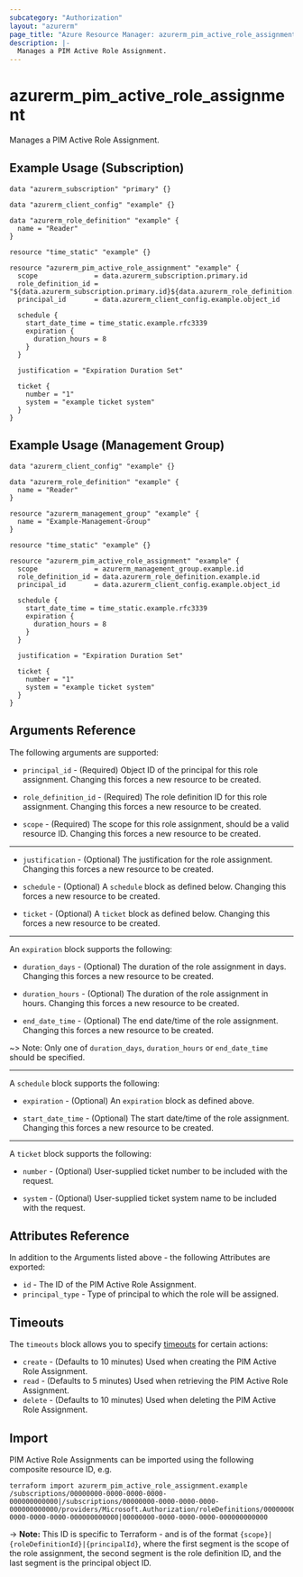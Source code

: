 ```yaml
---
subcategory: "Authorization"
layout: "azurerm"
page_title: "Azure Resource Manager: azurerm_pim_active_role_assignment"
description: |-
  Manages a PIM Active Role Assignment.
---
```


# azurerm_pim_active_role_assignment

Manages a PIM Active Role Assignment.

## Example Usage (Subscription)

```hcl
data "azurerm_subscription" "primary" {}

data "azurerm_client_config" "example" {}

data "azurerm_role_definition" "example" {
  name = "Reader"
}

resource "time_static" "example" {}

resource "azurerm_pim_active_role_assignment" "example" {
  scope              = data.azurerm_subscription.primary.id
  role_definition_id = "${data.azurerm_subscription.primary.id}${data.azurerm_role_definition.example.id}"
  principal_id       = data.azurerm_client_config.example.object_id

  schedule {
    start_date_time = time_static.example.rfc3339
    expiration {
      duration_hours = 8
    }
  }

  justification = "Expiration Duration Set"

  ticket {
    number = "1"
    system = "example ticket system"
  }
}
```

## Example Usage (Management Group)

```hcl
data "azurerm_client_config" "example" {}

data "azurerm_role_definition" "example" {
  name = "Reader"
}

resource "azurerm_management_group" "example" {
  name = "Example-Management-Group"
}

resource "time_static" "example" {}

resource "azurerm_pim_active_role_assignment" "example" {
  scope              = azurerm_management_group.example.id
  role_definition_id = data.azurerm_role_definition.example.id
  principal_id       = data.azurerm_client_config.example.object_id

  schedule {
    start_date_time = time_static.example.rfc3339
    expiration {
      duration_hours = 8
    }
  }

  justification = "Expiration Duration Set"

  ticket {
    number = "1"
    system = "example ticket system"
  }
}
```

## Arguments Reference

The following arguments are supported:

* `principal_id` - (Required) Object ID of the principal for this role assignment. Changing this forces a new resource to be created.

* `role_definition_id` - (Required) The role definition ID for this role assignment. Changing this forces a new resource to be created.

* `scope` - (Required) The scope for this role assignment, should be a valid resource ID. Changing this forces a new resource to be created.

---

* `justification` - (Optional) The justification for the role assignment. Changing this forces a new resource to be created.

* `schedule` - (Optional) A `schedule` block as defined below. Changing this forces a new resource to be created.

* `ticket` - (Optional) A `ticket` block as defined below. Changing this forces a new resource to be created.

---

An `expiration` block supports the following:

* `duration_days` - (Optional) The duration of the role assignment in days. Changing this forces a new resource to be created.

* `duration_hours` - (Optional) The duration of the role assignment in hours. Changing this forces a new resource to be created.

* `end_date_time` - (Optional) The end date/time of the role assignment. Changing this forces a new resource to be created.

~> Note: Only one of `duration_days`, `duration_hours` or `end_date_time` should be specified.

---

A `schedule` block supports the following:

* `expiration` - (Optional) An `expiration` block as defined above.

* `start_date_time` - (Optional) The start date/time of the role assignment. Changing this forces a new resource to be created.

---

A `ticket` block supports the following:

* `number` - (Optional) User-supplied ticket number to be included with the request.

* `system` - (Optional) User-supplied ticket system name to be included with the request.

## Attributes Reference

In addition to the Arguments listed above - the following Attributes are exported:

* `id` - The ID of the PIM Active Role Assignment.
* `principal_type` - Type of principal to which the role will be assigned.

## Timeouts

The `timeouts` block allows you to specify [timeouts](https://www.terraform.io/language/resources/syntax#operation-timeouts) for certain actions:

* `create` - (Defaults to 10 minutes) Used when creating the PIM Active Role Assignment.
* `read` - (Defaults to 5 minutes) Used when retrieving the PIM Active Role Assignment.
* `delete` - (Defaults to 10 minutes) Used when deleting the PIM Active Role Assignment.

## Import

PIM Active Role Assignments can be imported using the following composite resource ID, e.g.

```shell
terraform import azurerm_pim_active_role_assignment.example /subscriptions/00000000-0000-0000-0000-000000000000|/subscriptions/00000000-0000-0000-0000-000000000000/providers/Microsoft.Authorization/roleDefinitions/00000000-0000-0000-0000-000000000000|00000000-0000-0000-0000-000000000000
```

-> **Note:** This ID is specific to Terraform - and is of the format `{scope}|{roleDefinitionId}|{principalId}`, where the first segment is the scope of the role assignment, the second segment is the role definition ID, and the last segment is the principal object ID.
